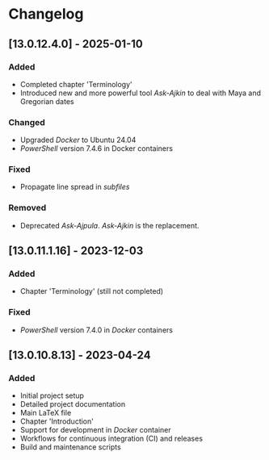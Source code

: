 # Changelog

## [13.0.12.4.0] - 2025-01-10

### Added
- Completed chapter 'Terminology'
- Introduced new and more powerful tool _Ask-Ajkin_ to deal with Maya and Gregorian dates

### Changed
- Upgraded _Docker_ to Ubuntu 24.04
- _PowerShell_ version 7.4.6 in Docker containers

### Fixed
- Propagate line spread in _subfiles_

### Removed
- Deprecated _Ask-Ajpula_. _Ask-Ajkin_ is the replacement.


## [13.0.11.1.16] - 2023-12-03

### Added
- Chapter 'Terminology' (still not completed)

### Fixed
- _PowerShell_ version 7.4.0 in _Docker_ containers



## [13.0.10.8.13] - 2023-04-24

### Added
- Initial project setup
- Detailed project documentation
- Main LaTeX file
- Chapter 'Introduction'
- Support for development in _Docker_ container 
- Workflows for continuous integration (CI) and releases
- Build and maintenance scripts

